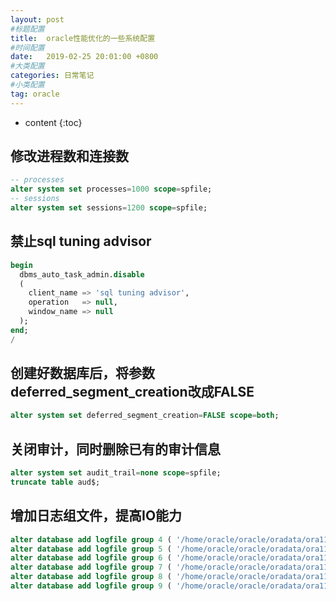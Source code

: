 ```yaml
---
layout: post
#标题配置
title:  oracle性能优化的一些系统配置
#时间配置
date:   2019-02-25 20:01:00 +0800
#大类配置
categories: 日常笔记
#小类配置
tag: oracle
---
```


* content
{:toc}

修改进程数和连接数
---------------------
```sql
-- processes
alter system set processes=1000 scope=spfile;
-- sessions
alter system set sessions=1200 scope=spfile;
```

禁止sql tuning advisor
---------------------
```sql
begin
  dbms_auto_task_admin.disable
  (
    client_name => 'sql tuning advisor',
    operation   => null,
    window_name => null
  );
end;
/
```

创建好数据库后，将参数deferred_segment_creation改成FALSE
---------------------
```sql
alter system set deferred_segment_creation=FALSE scope=both;
```

关闭审计，同时删除已有的审计信息
---------------------
```sql
alter system set audit_trail=none scope=spfile;
truncate table aud$;
```

增加日志组文件，提高IO能力
---------------------
```sql
alter database add logfile group 4 ( '/home/oracle/oracle/oradata/ora11g/redo04_1.log') size 1024m;
alter database add logfile group 5 ( '/home/oracle/oracle/oradata/ora11g/redo05_1.log') size 1024m;
alter database add logfile group 6 ( '/home/oracle/oracle/oradata/ora11g/redo06_1.log') size 1024m;
alter database add logfile group 7 ( '/home/oracle/oracle/oradata/ora11g/redo07_1.log') size 1024m;
alter database add logfile group 8 ( '/home/oracle/oracle/oradata/ora11g/redo08_1.log') size 1024m;
alter database add logfile group 9 ( '/home/oracle/oracle/oradata/ora11g/redo09_1.log') size 1024m;
```